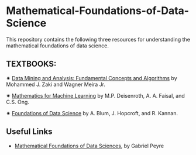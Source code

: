 # Mathematical-Foundations-of-Data-Science
This repository contains the following three resources for understanding the mathematical foundations of data science.
##  TEXTBOOKS:
&#10039; <a href="http://www.dataminingbook.info/pmwiki.php/Main/BookResources">Data Mining and Analysis: Fundamental Concepts and Algorithms</a> by Mohammed J. Zaki and Wagner Meira Jr.

&#10039; <a href="https://mml-book.github.io/">Mathematics for Machine Learning</a> by M.P. Deisenroth, A. A. Faisal, and C.S. Ong.

&#10039; <a href="https://www.cs.cornell.edu/jeh/book.pdf">Foundations of Data Science</a> by A. Blum, J. Hopcroft, and R. Kannan.
## Useful Links
- <a href="https://mathematical-tours.github.io/book-sources/FundationsDataScience.pdf">Mathematical Foundations of Data Sciences</a>, by Gabriel Peyre

